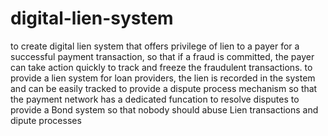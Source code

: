 # digital-lien-system
to create digital lien system that offers privilege of lien to a payer for a successful payment transaction, so that if a fraud is committed, the payer can take action quickly to track and freeze the fraudulent transactions. 
to provide a lien system for loan providers, the lien is recorded in the system and can be easily tracked
to provide a dispute process mechanism so that the payment network has a dedicated funcation to resolve disputes
to provide a Bond system so that nobody should abuse Lien transactions and dipute processes
